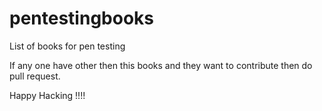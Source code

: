 # pentestingbooks

List of books for pen testing

If any one have other then this books and they want to contribute then do pull request.

Happy Hacking !!!!
